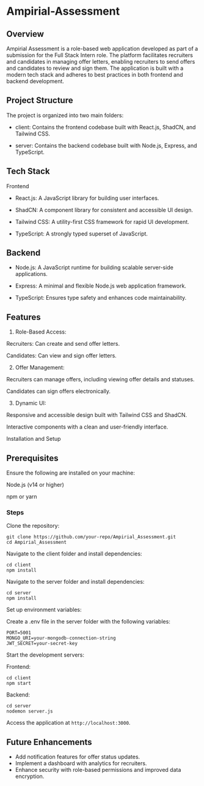 # Ampirial-Assessment
## Overview

Ampirial Assessment is a role-based web application developed as part of a submission for the Full Stack Intern role. The platform facilitates recruiters and candidates in managing offer letters, enabling recruiters to send offers and candidates to review and sign them. The application is built with a modern tech stack and adheres to best practices in both frontend and backend development.

## Project Structure

The project is organized into two main folders:

- client: Contains the frontend codebase built with React.js, ShadCN, and Tailwind CSS.

- server: Contains the backend codebase built with Node.js, Express, and TypeScript.

## Tech Stack

Frontend

- React.js: A JavaScript library for building user interfaces.

- ShadCN: A component library for consistent and accessible UI design.

- Tailwind CSS: A utility-first CSS framework for rapid UI development.

- TypeScript: A strongly typed superset of JavaScript.

## Backend

- Node.js: A JavaScript runtime for building scalable server-side applications.

- Express: A minimal and flexible Node.js web application framework.

- TypeScript: Ensures type safety and enhances code maintainability.

## Features

1. Role-Based Access:

Recruiters: Can create and send offer letters.

Candidates: Can view and sign offer letters.

2. Offer Management:

Recruiters can manage offers, including viewing offer details and statuses.

Candidates can sign offers electronically.

3. Dynamic UI:

Responsive and accessible design built with Tailwind CSS and ShadCN.

Interactive components with a clean and user-friendly interface.

Installation and Setup

## Prerequisites

Ensure the following are installed on your machine:

Node.js (v14 or higher)

npm or yarn

### Steps

Clone the repository:
```
git clone https://github.com/your-repo/Ampirial_Assessment.git
cd Ampirial_Assessment
```
Navigate to the client folder and install dependencies:
```
cd client
npm install
```
Navigate to the server folder and install dependencies:
```
cd server
npm install
```
Set up environment variables:

Create a .env file in the server folder with the following variables:
```
PORT=5001
MONGO_URI=your-mongodb-connection-string
JWT_SECRET=your-secret-key
```
Start the development servers:

Frontend:

```
cd client
npm start
```
Backend:
```
cd server
nodemon server.js
```
Access the application at ```http://localhost:3000```.


## Future Enhancements
- Add notification features for offer status updates.
- Implement a dashboard with analytics for recruiters.
- Enhance security with role-based permissions and improved data encryption.
